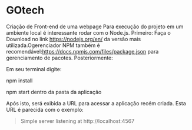 # GOtech
Criação de Front-end de uma webpage
Para execução do projeto em um ambiente local é interessante rodar com o Node.js.
Primeiro:
Faça o Download no link https://nodejs.org/en/ da versão mais utilizada.Ogerenciador NPM também é recomendável:https://docs.npmjs.com/files/package.json para gerenciamento de pacotes.
Posteriormente:

Em seu terminal digite:

npm install

npm start dentro da pasta da aplicação

Após isto, será exibida a URL para acessar a aplicação recém criada. Esta URL é parecida com o exemplo:
> Simple server listening at http://localhost:4567


